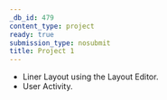 ```yaml
---
_db_id: 479
content_type: project
ready: true
submission_type: nosubmit
title: Project 1
---
```


- Liner Layout using the Layout Editor.
- User Activity.